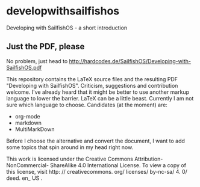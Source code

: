 developwithsailfishos
=====================

Developing with SailfishOS - a short introduction

Just the PDF, please
--------------------

No problem, just head to http://hardcodes.de/SailfishOS/Developing-with-SailfishOS.pdf

This repository contains the LaTeX source files and the resulting PDF "Developing with SailfishOS". Criticism, suggestions and contribution welcome. I've already heard that it might be better to use another markup language to lower the barrier. LaTeX can be a little beast. Currently I am not sure which language to choose.
Candidates (at the moment) are:

* org-mode
* markdown
* MultiMarkDown

Before I choose the alternative and convert the document, I want to add some topics that spin around in my head right now.

This work is licensed under the Creative Commons Attribution-NonCommercial- ShareAlike 4.0 International License. To view a copy of this license, visit http: // creativecommons. org/ licenses/ by-nc-sa/ 4. 0/ deed. en_ US .
